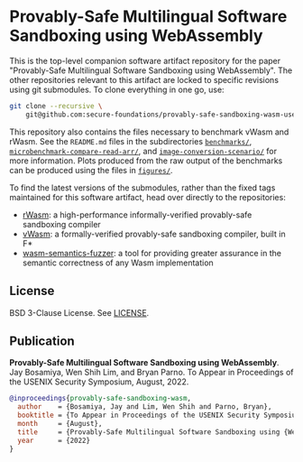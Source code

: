 # Provably-Safe Multilingual Software Sandboxing using WebAssembly

This is the top-level companion software artifact repository for the
paper "Provably-Safe Multilingual Software Sandboxing using
WebAssembly". The other repositories relevant to this artifact are
locked to specific revisions using git submodules. To clone everything
in one go, use:

```sh
git clone --recursive \
    git@github.com:secure-foundations/provably-safe-sandboxing-wasm-usenix22.git
```

This repository also contains the files necessary to benchmark vWasm
and rWasm. See the `README.md` files in the subdirectories
[`benchmarks/`](benchmarks/),
[`microbenchmark-compare-read-arr/`](microbenchmark-compare-read-arr/),
and [`image-conversion-scenario/`](image-conversion-scenario/) for
more information. Plots produced from the raw output of the benchmarks
can be produced using the files in [`figures/`](figures/).

To find the latest versions of the submodules, rather than the fixed
tags maintained for this software artifact, head over directly to the
repositories:

+ [rWasm](https://github.com/secure-foundations/rWasm): a
  high-performance informally-verified provably-safe sandboxing
  compiler
+ [vWasm](https://github.com/secure-foundations/vWasm): a
  formally-verified provably-safe sandboxing compiler, built in F*
+ [wasm-semantics-fuzzer](https://github.com/secure-foundations/wasm-semantics-fuzzer):
  a tool for providing greater assurance in the semantic correctness
  of any Wasm implementation

## License

BSD 3-Clause License. See [LICENSE](./LICENSE).

## Publication

**Provably-Safe Multilingual Software Sandboxing using WebAssembly**.
Jay Bosamiya, Wen Shih Lim, and Bryan Parno. To Appear in Proceedings
of the USENIX Security Symposium, August, 2022.

```bibtex
@inproceedings{provably-safe-sandboxing-wasm,
  author    = {Bosamiya, Jay and Lim, Wen Shih and Parno, Bryan},
  booktitle = {To Appear in Proceedings of the USENIX Security Symposium},
  month     = {August},
  title     = {Provably-Safe Multilingual Software Sandboxing using {WebAssembly}},
  year      = {2022}
}
```
